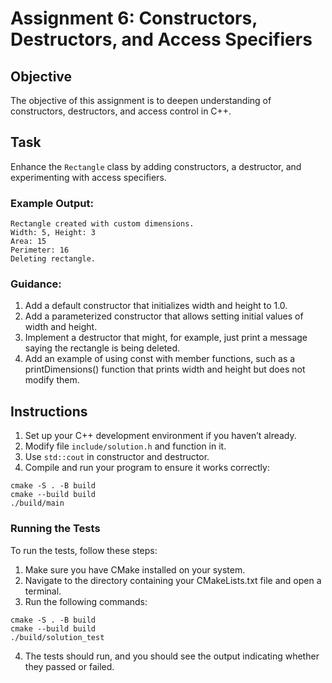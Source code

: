# Assignment 6: Constructors, Destructors, and Access Specifiers

## Objective
The objective of this assignment is to deepen understanding of constructors, destructors, and access control in C++.

## Task
Enhance the `Rectangle` class by adding constructors, a destructor, and experimenting with access specifiers.

### Example Output:

```
Rectangle created with custom dimensions.
Width: 5, Height: 3
Area: 15
Perimeter: 16
Deleting rectangle.
```

### Guidance:

1. Add a default constructor that initializes width and height to 1.0.
2. Add a parameterized constructor that allows setting initial values of width and height.
3. Implement a destructor that might, for example, just print a message saying the rectangle is being deleted.
4. Add an example of using const with member functions, such as a printDimensions() function that prints width and height but does not modify them.

## Instructions
1. Set up your C++ development environment if you haven’t already.
2. Modify file `include/solution.h` and function in it.
3. Use `std::cout` in constructor and destructor.
4. Compile and run your program to ensure it works correctly:
```shell
cmake -S . -B build
cmake --build build
./build/main
```

### Running the Tests
To run the tests, follow these steps:

1. Make sure you have CMake installed on your system.
2. Navigate to the directory containing your CMakeLists.txt file and open a terminal.
3. Run the following commands:
```shell
cmake -S . -B build
cmake --build build
./build/solution_test
```
4. The tests should run, and you should see the output indicating whether they passed or failed.

